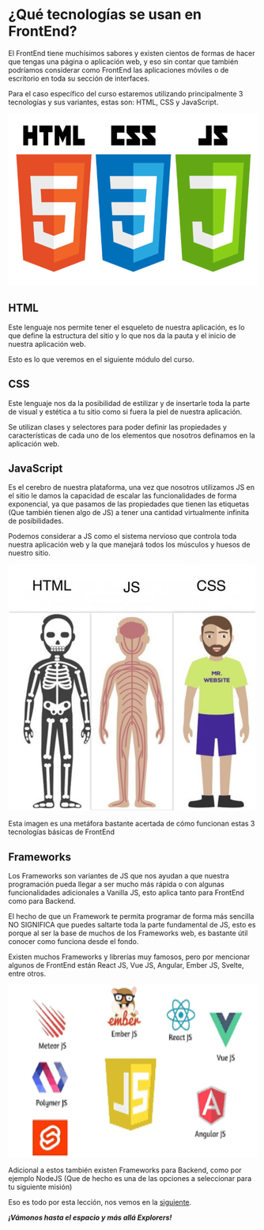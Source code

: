 # ¿Qué tecnologías se usan en FrontEnd?

El FrontEnd tiene muchísimos sabores y existen cientos de formas de hacer que tengas una página o aplicación web, y eso sin contar que también podríamos considerar como FrontEnd las aplicaciones móviles o de escritorio en toda su sección de interfaces.

Para el caso específico del curso estaremos utilizando principalmente 3 tecnologías y sus variantes, estas son: HTML, CSS y JavaScript.

<img src="../images/hcj.png" alt="html, css, js" height="350">

## HTML

Este lenguaje nos permite tener el esqueleto de nuestra aplicación, es lo que define la estructura del sitio y lo que nos da la pauta y el inicio de nuestra aplicación web.

Esto es lo que veremos en el siguiente módulo del curso.

## CSS

Este lenguaje nos da la posibilidad de estilizar y de insertarle toda la parte de visual y estética a tu sitio como si fuera la piel de nuestra aplicación.

Se utilizan clases y selectores para poder definir las propiedades y características de cada uno de los elementos que nosotros definamos en la aplicación web.

## JavaScript

Es el cerebro de nuestra plataforma, una vez que nosotros utilizamos JS en el sitio le damos la capacidad de escalar las funcionalidades de forma exponencial, ya que pasamos de las propiedades que tienen las etiquetas (Que también tienen algo de JS) a tener una cantidad virtualmente infinita de posibilidades.

Podemos considerar a JS como el sistema nervioso que controla toda nuestra aplicación web y la que manejará todos los músculos y huesos de nuestro sitio.

<img src="../images/bodyExample.jpeg" alt="body web programing" height="500">

Esta imagen es una metáfora bastante acertada de cómo funcionan estas 3 tecnologías básicas de FrontEnd

## Frameworks

Los Frameworks son variantes de JS que nos ayudan a que nuestra programación pueda llegar a ser mucho más rápida o con algunas funcionalidades adicionales a Vanilla JS, esto aplica tanto para FrontEnd como para Backend.

El hecho de que un Framework te permita programar de forma más sencilla NO SIGNIFICA que puedes saltarte toda la parte fundamental de JS, esto es porque al ser la base de muchos de los Frameworks web, es bastante útil conocer como funciona desde el fondo.

Existen muchos Frameworks y librerías muy famosos, pero por mencionar algunos de FrontEnd están React JS, Vue JS, Angular, Ember JS, Svelte, entre otros.

<img src="../images/frameworks.png" alt="JS Frameworks" height="350">

Adicional a estos también existen Frameworks para Backend, como por ejemplo NodeJS (Que de hecho es una de las opciones a seleccionar para tu siguiente misión)

Eso es todo por esta lección, nos vemos en la [siguiente](./3.-webDevSetup.md).

***¡Vámonos hasta el espacio y más allá Explorers!***
